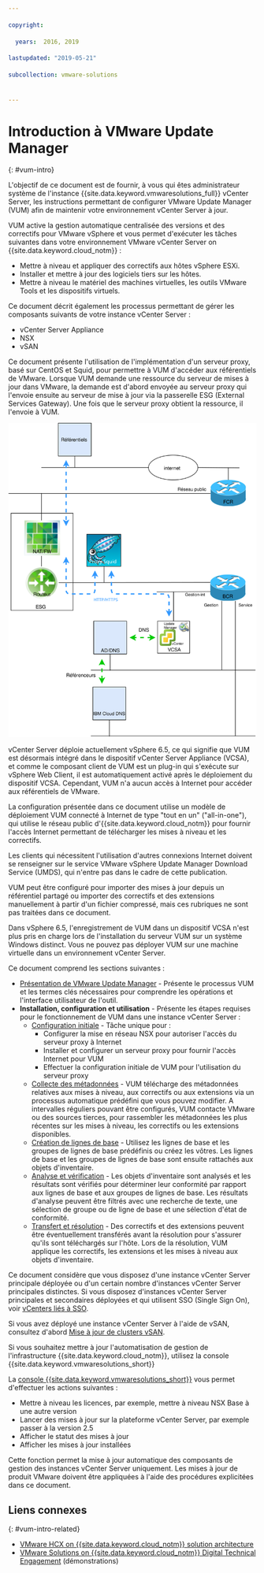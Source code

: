 ```yaml
---

copyright:

  years:  2016, 2019

lastupdated: "2019-05-21"

subcollection: vmware-solutions


---
```


# Introduction à VMware Update Manager
{: #vum-intro}

L'objectif de ce document est de fournir, à vous qui êtes administrateur système de l'instance {{site.data.keyword.vmwaresolutions_full}} vCenter Server, les instructions permettant de configurer VMware Update Manager (VUM) afin de maintenir votre environnement vCenter Server à jour.

VUM active la gestion automatique centralisée des versions et des correctifs pour VMware vSphere et vous permet d'exécuter les tâches suivantes dans votre environnement VMware vCenter Server on {{site.data.keyword.cloud_notm}} :
* Mettre à niveau et appliquer des correctifs aux hôtes vSphere ESXi.
* Installer et mettre à jour des logiciels tiers sur les hôtes.
* Mettre à niveau le matériel des machines virtuelles, les outils VMware Tools et les dispositifs virtuels.

Ce document décrit également les processus permettant de gérer les composants suivants de votre instance vCenter Server :
* vCenter Server Appliance
* NSX
* vSAN

Ce document présente l'utilisation de l'implémentation d'un serveur proxy, basé sur CentOS et Squid, pour permettre à VUM d'accéder aux référentiels de VMware. Lorsque VUM demande une ressource du serveur de mises à jour dans VMware, la demande est d'abord envoyée au serveur proxy qui l'envoie ensuite au serveur de mise à jour via la passerelle ESG (External Services Gateway). Une fois que le serveur proxy obtient la ressource, il l'envoie à VUM.

![Diagramme de présentation](../../images/vum-vcsproxy.svg "Diagramme de présentation")

vCenter Server déploie actuellement vSphere 6.5, ce qui signifie que VUM est désormais intégré dans le dispositif vCenter Server Appliance (VCSA), et comme le composant client de VUM est un plug-in qui s'exécute sur vSphere Web Client, il est automatiquement activé après le déploiement du dispositif VCSA. Cependant, VUM n'a aucun accès à Internet pour accéder aux référentiels de VMware.

La configuration présentée dans ce document utilise un modèle de déploiement VUM connecté à Internet de type "tout en un" ("all-in-one"), qui utilise le réseau public d'{{site.data.keyword.cloud_notm}} pour fournir l'accès Internet permettant de télécharger les mises à niveau et les correctifs.

Les clients qui nécessitent l'utilisation d'autres connexions Internet doivent se renseigner sur le service VMware vSphere Update Manager Download Service (UMDS), qui n'entre pas dans le cadre de cette publication.

VUM peut être configuré pour importer des mises à jour depuis un référentiel partagé ou importer des correctifs et des extensions manuellement à partir d'un fichier compressé, mais ces rubriques ne sont pas traitées dans ce document.

Dans vSphere 6.5, l'enregistrement de VUM dans un dispositif VCSA n'est plus pris en charge lors de l'installation du serveur VUM sur un système Windows distinct. Vous ne pouvez pas déployer VUM sur une machine virtuelle dans un environnement vCenter Server.

Ce document comprend les sections suivantes :
* [Présentation de VMware Update Manager](/docs/services/vmwaresolutions/archiref/vum?topic=vmware-solutions-vum-overview) - Présente le processus VUM et les termes clés nécessaires pour comprendre les opérations et l'interface utilisateur de l'outil.
* **Installation, configuration et utilisation** - Présente les étapes requises pour le fonctionnement de VUM dans une instance vCenter Server :
  - [Configuration initiale](/docs/services/vmwaresolutions/archiref/vum?topic=vmware-solutions-vum-init-config) - Tâche unique pour :
      - Configurer la mise en réseau NSX pour autoriser l'accès du serveur proxy à Internet
      - Installer et configurer un serveur proxy pour fournir l'accès Internet pour VUM
      - Effectuer la configuration initiale de VUM pour l'utilisation du serveur proxy
  - [Collecte des métadonnées](/docs/services/vmwaresolutions/archiref/vum?topic=vmware-solutions-vum-metadata) - VUM télécharge des métadonnées relatives aux mises à niveau, aux correctifs ou aux extensions via un processus automatique prédéfini que vous pouvez modifier. A intervalles réguliers pouvant être configurés, VUM contacte VMware ou des sources tierces, pour rassembler les métadonnées les plus récentes sur les mises à niveau, les correctifs ou les extensions disponibles.
  - [Création de lignes de base](/docs/services/vmwaresolutions/archiref/vum?topic=vmware-solutions-vum-baselines) - Utilisez les lignes de base et les groupes de lignes de base prédéfinis ou créez les vôtres. Les lignes de base et les groupes de lignes de base sont ensuite rattachés aux objets d'inventaire.
  - [Analyse et vérification](/docs/services/vmwaresolutions/archiref/vum?topic=vmware-solutions-vum-scanning) - Les objets d'inventaire sont analysés et les résultats sont vérifiés pour déterminer leur conformité par rapport aux lignes de base et aux groupes de lignes de base. Les résultats d'analyse peuvent être filtrés avec une recherche de texte, une sélection de groupe ou de ligne de base et une sélection d'état de conformité.
  - [Transfert et résolution](/docs/services/vmwaresolutions/archiref/vum?topic=vmware-solutions-vum-staging) - Des correctifs et des extensions peuvent être éventuellement transférés avant la résolution pour s'assurer qu'ils sont téléchargés sur l'hôte. Lors de la résolution, VUM applique les correctifs, les extensions et les mises à niveau aux objets d'inventaire.

Ce document considère que vous disposez d'une instance vCenter Server principale déployée ou d'un certain nombre d'instances vCenter Server principales distinctes. Si vous disposez d'instances vCenter Server principales et secondaires déployées et qui utilisent SSO (Single Sign On), voir [vCenters liés à SSO](/docs/services/vmwaresolutions/archiref/vum?topic=vmware-solutions-vum-updating-vcsa).

Si vous avez déployé une instance vCenter Server à l'aide de vSAN, consultez d'abord [Mise à jour de clusters vSAN](/docs/services/vmwaresolutions/archiref/vum?topic=vmware-solutions-vum-updating-vsan).

Si vous souhaitez mettre à jour l'automatisation de gestion de l'infrastructure {{site.data.keyword.cloud_notm}}, utilisez la console {{site.data.keyword.vmwaresolutions_short}}

La [console {{site.data.keyword.vmwaresolutions_short}}](https://cloud.ibm.com/infrastructure/vmware-solutions/console) vous permet d'effectuer les actions suivantes :
*	Mettre à niveau les licences, par exemple, mettre à niveau NSX Base à une autre version
*	Lancer des mises à jour sur la plateforme vCenter Server, par exemple passer à la version 2.5
*	Afficher le statut des mises à jour
*	Afficher les mises à jour installées

Cette fonction permet la mise à jour automatique des composants de gestion des instances vCenter Server uniquement. Les mises à jour de produit VMware doivent être appliquées à l'aide des procédures explicitées dans ce document.

## Liens connexes
{: #vum-intro-related}

* [VMware HCX on {{site.data.keyword.cloud_notm}} solution architecture](/docs/services/vmwaresolutions/services?topic=vmware-solutions-hcx-archi-intro#hcx-archi-intro)
* [VMware Solutions on {{site.data.keyword.cloud_notm}} Digital Technical Engagement](https://ibm-dte.mybluemix.net/vmware) (démonstrations)
